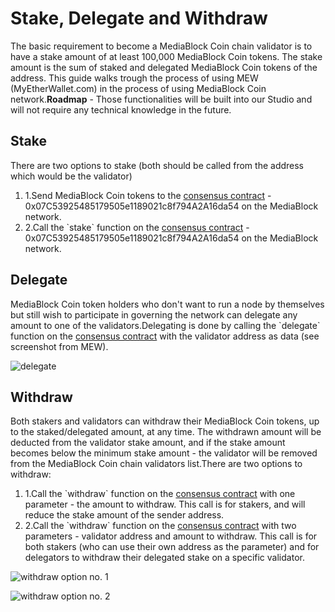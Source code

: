 # Stake, Delegate and Withdraw

The basic requirement to become a MediaBlock Coin chain validator is to have a stake amount of at least 100,000 MediaBlock Coin tokens. The stake amount is the sum of staked and delegated MediaBlock Coin tokens of the address. This guide walks trough the process of using MEW (MyEtherWallet.com) in the process of using MediaBlock Coin network.**Roadmap** - Those functionalities will be built into our Studio and will not require any technical knowledge in the future.

## Stake <a href="#stake" id="stake"></a>

There are two options to stake (both should be called from the address which would be the validator)

1. 1.Send MediaBlock Coin tokens to the [consensus contract](https://MediaBlockscan.io/address/0x07C53925485179505e1189021c8f794A2A16da54) - 0x07C53925485179505e1189021c8f794A2A16da54 on the MediaBlock network.
2. 2.Call the \`stake\` function on the [consensus contract](https://MediaBlockscan.io/address/0x07C53925485179505e1189021c8f794A2A16da54) - 0x07C53925485179505e1189021c8f794A2A16da54 on the MediaBlock network.

## Delegate <a href="#delegate" id="delegate"></a>

MediaBlock Coin token holders who don't want to run a node by themselves but still wish to participate in governing the network can delegate any amount to one of the validators.Delegating is done by calling the \`delegate\` function on the [consensus contract](https://MediaBlockscan.io/address/0x07C53925485179505e1189021c8f794A2A16da54) with the validator address as data (see screenshot from MEW).

![delegate](https://3886961007-files.gitbook.io/\~/files/v0/b/gitbook-x-prod.appspot.com/o/spaces%2F-MQROvzQPC4eD8u5AQhv%2Fuploads%2FfW2bi43f3TMgmwzi7wSZ%2Fimage.png?alt=media\&token=f30eb8a1-ff40-4f1e-9f73-89466ea2c83e)

## Withdraw <a href="#withdraw" id="withdraw"></a>

Both stakers and validators can withdraw their MediaBlock Coin tokens, up to the staked/delegated amount, at any time. The withdrawn amount will be deducted from the validator stake amount, and if the stake amount becomes below the minimum stake amount - the validator will be removed from the MediaBlock Coin chain validators list.There are two options to withdraw:

1. 1.Call the \`withdraw\` function on the [consensus contract](https://MediaBlockscan.io/address/0x07C53925485179505e1189021c8f794A2A16da54) with one parameter - the amount to withdraw. This call is for stakers, and will reduce the stake amount of the sender address.
2. 2.Call the \`withdraw\` function on the [consensus contract](https://MediaBlockscan.io/address/0x07C53925485179505e1189021c8f794A2A16da54) with two parameters - validator address and amount to withdraw. This call is for both stakers (who can use their own address as the parameter) and for delegators to withdraw their delegated stake on a specific validator.

![withdraw option no. 1](https://3886961007-files.gitbook.io/\~/files/v0/b/gitbook-x-prod.appspot.com/o/spaces%2F-MQROvzQPC4eD8u5AQhv%2Fuploads%2FyBpFV4W9N9vgpGyFEr76%2Fimage.png?alt=media\&token=0f715110-4b8d-4a35-81a6-93383d903f42)

![withdraw option no. 2](https://3886961007-files.gitbook.io/\~/files/v0/b/gitbook-x-prod.appspot.com/o/spaces%2F-MQROvzQPC4eD8u5AQhv%2Fuploads%2FTGmteQzEhEXuDVbibfVt%2Fimage.png?alt=media\&token=84a4f2a6-3c5e-41d7-b427-a845db9f82d2)
